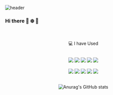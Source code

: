 
<!--
**wintiger98/wintiger98** is a ✨ _special_ ✨ repository because its `README.md` (this file) appears on your GitHub profile.

Here are some ideas to get you started:

- 🔭 I’m currently working on ...
- 🌱 I’m currently learning ...
- 👯 I’m looking to collaborate on ...
- 🤔 I’m looking for help with ...
- 💬 Ask me about ...
- 📫 How to reach me: ...
- 😄 Pronouns: ...
- ⚡ Fun fact: ...
-->
![header](https://capsule-render.vercel.app/api?type=Waving&text=Hello%World!&animation=fadeIn)
### Hi there 👋 ❄️ 🐯

<br>

<div align="center">
  
  :computer: I have Used
</div>
<br>
<div align="center">
<img src="https://img.shields.io/badge/JAVA-007396?style=for-the-badge&logo=java&logoColor=white">
<img src="https://img.shields.io/badge/Spring-6DB33F?style=for-the-badge&logo=spring&logoColor=white">
<img src="https://img.shields.io/badge/Python-3776AB?style=for-the-badge&logo=python&logoColor=white">
<img src="https://img.shields.io/badge/FastAPI-009688?style=for-the-badge&logo=fastAPI&logoColor=white">
<img src="https://img.shields.io/badge/MySQL-4479A1?style=for-the-badge&logo=MySQL&logoColor=white">
</div>
<br>

<div align="center">
<img src="https://img.shields.io/badge/PostgreSQL-4169E1?style=for-the-badge&logo=PostgreSQL&logoColor=white">
<img src="https://img.shields.io/badge/Vue.js-4FC08D?style=for-the-badge&logo=Vue.js&logoColor=white">
<img src="https://img.shields.io/badge/Docker-2496ED?style=for-the-badge&logo=Docker&logoColor=white">
<img src="https://img.shields.io/badge/github-181717?style=for-the-badge&logo=github&logoColor=white">
<img src="https://img.shields.io/badge/aws-232F3E?style=for-the-badge&logo=aws&logoColor=white">
</div>
<br>

<div align="center">
  
![Anurag's GitHub stats](https://github-readme-stats.vercel.app/api?username=wintiger98&show_icons=true&theme=transparent)
</div>
